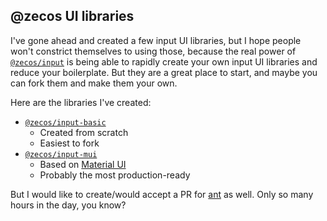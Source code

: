 ## @zecos UI libraries

I've gone ahead and created a few input UI libraries, but I hope people won't constrict themselves to using those, because the real power of [`@zecos/input`](/input/overview) is being able to rapidly create your own input UI libraries and reduce your boilerplate. But they are a great place to start, and maybe you can fork them and make them your own.

Here are the libraries I've created:

* [`@zecos/input-basic`](/input/input-basic)
  * Created from scratch
  * Easiest to fork
* [`@zecos/input-mui`](/input/input-mui)
  * Based on [Material UI](https://material-ui.com)
  * Probably the most production-ready

But I would like to create/would accept a PR for [ant](https://ant.design) as well. Only so many hours in the day, you know?
